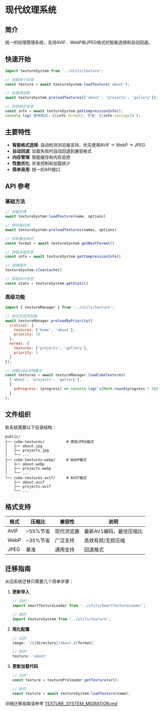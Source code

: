 # 现代纹理系统

## 简介

统一的纹理管理系统，支持AVIF、WebP和JPEG格式的智能选择和自动回退。

## 快速开始

```javascript
import textureSystem from '../utils/texture';

// 加载单个纹理
const texture = await textureSystem.loadTexture('about');

// 批量预加载
await textureSystem.preloadTextures(['about', 'projects', 'gallery']);

// 获取格式信息
const info = await textureSystem.getCompressionInfo();
console.log(`使用格式: ${info.format}, 节省: ${info.savings}%`);
```

## 主要特性

- **智能格式选择**: 自动检测浏览器支持，优先使用AVIF → WebP → JPEG
- **自动回退**: 加载失败时自动回退到兼容格式
- **内存管理**: 智能缓存和内存监控
- **性能优化**: 并发控制和加载统计
- **简单易用**: 统一的API接口

## API 参考

### 基础方法

```javascript
// 加载纹理
await textureSystem.loadTexture(name, options)

// 预加载纹理
await textureSystem.preloadTextures(names, options)

// 获取最佳格式
const format = await textureSystem.getBestFormat()

// 获取压缩信息
const info = await textureSystem.getCompressionInfo()

// 清理缓存
textureSystem.clearCache()

// 获取统计信息
const stats = textureSystem.getStats()
```

### 高级功能

```javascript
import { textureManager } from '../utils/texture';

// 按优先级预加载
await textureManager.preloadByPriority({
  critical: { 
    textures: ['home', 'about'], 
    priority: 10 
  },
  normal: { 
    textures: ['projects', 'gallery'], 
    priority: 5 
  }
});

// 加载Cube纹理集合
const textures = await textureManager.loadCubeTextures(
  ['about', 'projects', 'gallery'], 
  { 
    onProgress: (progress) => console.log(`${Math.round(progress * 100)}%`) 
  }
);
```

## 文件组织

新系统需要以下目录结构：

```
public/
├── cube-textures/          # 原始JPEG格式
│   ├── about.jpg
│   ├── projects.jpg
│   └── ...
├── cube-textures-webp/     # WebP格式
│   ├── about.webp
│   ├── projects.webp
│   └── ...
└── cube-textures-avif/     # AVIF格式
    ├── about.avif
    ├── projects.avif
    └── ...
```

## 格式支持

| 格式 | 压缩比 | 兼容性 | 说明 |
|------|--------|--------|------|
| AVIF | ~55%节省 | 现代浏览器 | 最新AV1编码，最佳压缩比 |
| WebP | ~35%节省 | 广泛支持 | 高效有损/无损压缩 |
| JPEG | 基准 | 通用支持 | 回退格式 |

## 迁移指南

从旧系统迁移只需要几个简单步骤：

1. **更新导入**
   ```javascript
   // 旧的
   import smartTextureLoader from '../utils/SmartTextureLoader';
   
   // 新的
   import textureSystem from '../utils/texture';
   ```

2. **简化配置**
   ```javascript
   // 旧的
   image: `/${directory}/about.${format}`
   
   // 新的
   texture: 'about'
   ```

3. **更新加载代码**
   ```javascript
   // 旧的
   const texture = texturePreloader.getTexture(url);
   
   // 新的
   const texture = await textureSystem.loadTexture(name);
   ```

详细迁移指南请参考 [TEXTURE_SYSTEM_MIGRATION.md](./TEXTURE_SYSTEM_MIGRATION.md)
